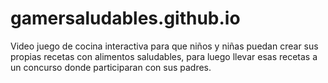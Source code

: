 # gamersaludables.github.io
Video juego de cocina interactiva para que niños y niñas puedan crear sus propias recetas con alimentos saludables, para luego llevar esas recetas a un concurso donde participaran con sus padres.

